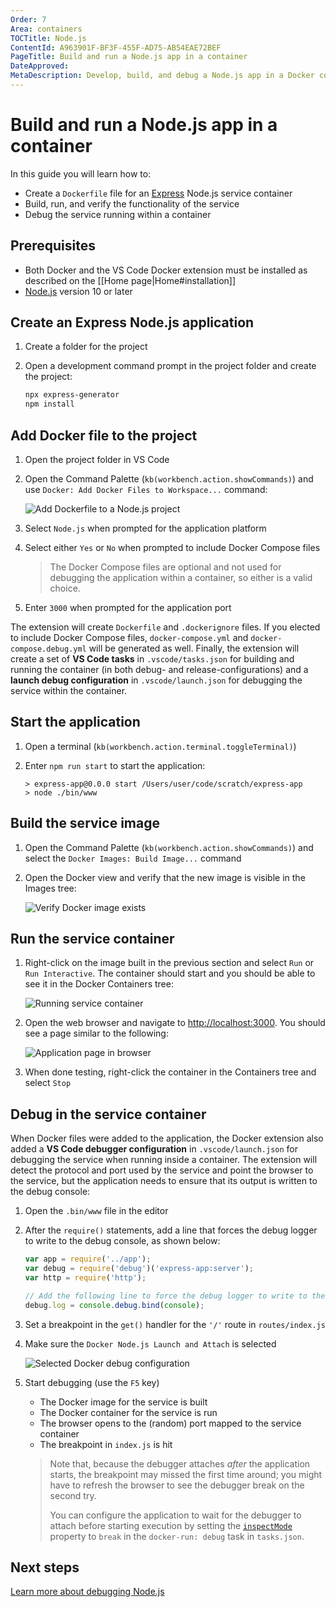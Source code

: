 ```yaml
---
Order: 7
Area: containers
TOCTitle: Node.js
ContentId: A963901F-BF3F-455F-AD75-AB54EAE72BEF
PageTitle: Build and run a Node.js app in a container
DateApproved:
MetaDescription: Develop, build, and debug a Node.js app in a Docker container, using Visual Studio Code.
---
```

# Build and run a Node.js app in a container

In this guide you will learn how to:

- Create a `Dockerfile` file for an [Express](https://expressjs.com/) Node.js service container
- Build, run, and verify the functionality of the service
- Debug the service running within a container

## Prerequisites

- Both Docker and the VS Code Docker extension must be installed as described on the [[Home page|Home#installation]]
- [Node.js](https://nodejs.org/) version 10 or later

## Create an Express Node.js application

1. Create a folder for the project
1. Open a development command prompt in the project folder and create the project:

   ```bash
   npx express-generator
   npm install
   ```

## Add Docker file to the project

1. Open the project folder in VS Code
1. Open the Command Palette (`kb(workbench.action.showCommands)`) and use `Docker: Add Docker Files to Workspace...` command:

   ![Add Dockerfile to a Node.js project](images/quickstarts/node-add-node.png)

1. Select `Node.js` when prompted for the application platform
1. Select either `Yes` or `No` when prompted to include Docker Compose files

   > The Docker Compose files are optional and not used for debugging the application within a container, so either is a valid choice.

1. Enter `3000` when prompted for the application port

The extension will create `Dockerfile` and `.dockerignore` files. If you elected to include Docker Compose files, `docker-compose.yml` and `docker-compose.debug.yml` will be generated as well. Finally, the extension will create a set of **VS Code tasks** in `.vscode/tasks.json` for building and running the container (in both debug- and release-configurations) and a **launch debug configuration** in `.vscode/launch.json` for debugging the service within the container.

## Start the application

1. Open a terminal (`kb(workbench.action.terminal.toggleTerminal)`)
1. Enter `npm run start` to start the application:

   ```output
   > express-app@0.0.0 start /Users/user/code/scratch/express-app
   > node ./bin/www
   ```

## Build the service image

1. Open the Command Palette (`kb(workbench.action.showCommands)`) and select the `Docker Images: Build Image...` command
1. Open the Docker view and verify that the new image is visible in the Images tree:

   ![Verify Docker image exists](images/quickstarts/node-verify-image.png)

## Run the service container

1. Right-click on the image built in the previous section and select `Run` or `Run Interactive`. The container should start and you should be able to see it in the Docker Containers tree:

   ![Running service container](images/quickstarts/node-running-container.png)

1. Open the web browser and navigate to [http://localhost:3000](http://localhost:3000). You should see a page similar to the following:

   ![Application page in browser](images/quickstarts/node-run-browser.png)

1. When done testing, right-click the container in the Containers tree and select `Stop`

## Debug in the service container

When Docker files were added to the application, the Docker extension also added a **VS Code debugger configuration** in `.vscode/launch.json` for debugging the service when running inside a container. The extension will detect the protocol and port used by the service and point the browser to the service, but the application needs to ensure that its output is written to the debug console:

1. Open the `.bin/www` file in the editor
1. After the `require()` statements, add a line that forces the debug logger to write to the debug console, as shown below:

   ```javascript
   var app = require('../app');
   var debug = require('debug')('express-app:server');
   var http = require('http');

   // Add the following line to force the debug logger to write to the debug console.
   debug.log = console.debug.bind(console);
   ```

1. Set a breakpoint in the `get()` handler for the `'/'` route in `routes/index.js`

1. Make sure the `Docker Node.js Launch and Attach` is selected

   ![Selected Docker debug configuration](images/quickstarts/node-debug-configuration.png)

1. Start debugging (use the `F5` key)
    - The Docker image for the service is built
    - The Docker container for the service is run
    - The browser opens to the (random) port mapped to the service container
    - The breakpoint in `index.js` is hit

    > Note that, because the debugger attaches *after* the application starts, the breakpoint may missed the first time around; you might have to refresh the browser to see the debugger break on the second try.
    >
    > You can configure the application to wait for the debugger to attach before starting execution by setting the [`inspectMode`](/docs/containers/reference.md#node-object-properties-docker-run-task) property to `break` in the `docker-run: debug` task in `tasks.json`.

## Next steps

[Learn more about debugging Node.js](/docs/containers/debug-node.md)
